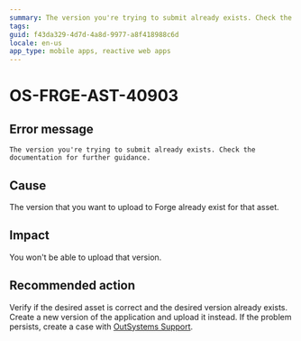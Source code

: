 ```yaml
---
summary: The version you're trying to submit already exists. Check the documentation for further guidance.
tags: 
guid: f43da329-4d7d-4a8d-9977-a8f418988c6d
locale: en-us
app_type: mobile apps, reactive web apps
---
```


# OS-FRGE-AST-40903

## Error message

`The version you're trying to submit already exists. Check the documentation for further guidance.`

## Cause

The version that you want to upload to Forge already exist for that asset.

## Impact

You won't be able to upload that version.

## Recommended action

Verify if the desired asset is correct and the desired version already exists.
Create a new version of the application and upload it instead.
If the problem persists, create a case with [OutSystems Support](https://www.outsystems.com/support/portal/open-support-case?ErrorCode=OS-FRGE-AST-40903).
